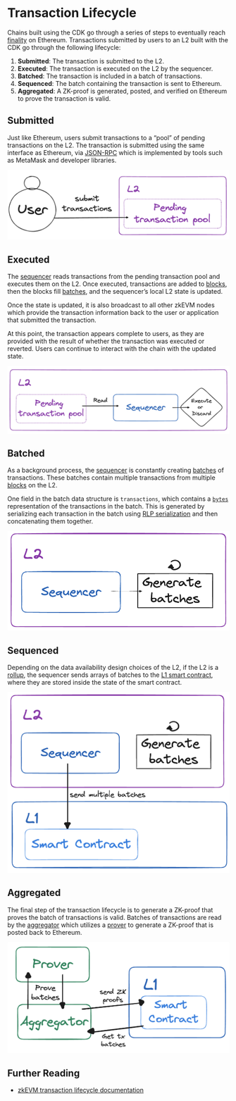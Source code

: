 # Transaction Lifecycle

Chains built using the CDK go through a series of steps to eventually reach [finality](./transaction-finality.md) on Ethereum. Transactions submitted by users to an L2 built with the CDK go through the following lifecycle:

1. **Submitted**: The transaction is submitted to the L2.
2. **Executed**: The transaction is executed on the L2 by the sequencer.
3. **Batched**: The transaction is included in a batch of transactions.
4. **Sequenced**: The batch containing the transaction is sent to Ethereum.
5. **Aggregated**: A ZK-proof is generated, posted, and verified on Ethereum to prove the transaction is valid.

## Submitted

Just like Ethereum, users submit transactions to a &ldquo;pool&rdquo; of pending transactions on the L2. The transaction is submitted using the same interface as Ethereum, via [JSON-RPC](https://ethereum.org/en/developers/docs/apis/json-rpc/) which is implemented by tools such as MetaMask and developer libraries.

![User submitting transactions to L2](../../img/cdk/user-to-pending-pool.png)

## Executed

The [sequencer](./architecture.md#sequencer) reads transactions from the pending transaction pool and executes them on the L2. Once executed, transactions are added to [blocks](./blocks.md#block), then the blocks fill [batches](./blocks.md#batch), and the sequencer’s local L2 state is updated.

Once the state is updated, it is also broadcast to all other zkEVM nodes which provide the transaction information back to the user or application that submitted the transaction.

At this point, the transaction appears complete to users, as they are provided with the result of whether the transaction was executed or reverted. Users can continue to interact with the chain with the updated state.

![Transaction executed on L2](../../img/cdk/execution.png)

## Batched

As a background process, the [sequencer](./architecture.md#sequencer) is constantly creating [batches](./blocks.md#batch) of transactions. These batches contain multiple transactions from multiple [blocks](./blocks.md#block) on the L2.

One field in the batch data structure is `transactions`, which contains a [`bytes`](https://docs.soliditylang.org/en/latest/types.html#bytes-and-string-as-arrays) representation of the transactions in the batch. This is generated by serializing each transaction in the batch using [RLP serialization](https://ethereum.org/en/developers/docs/data-structures-and-encoding/rlp/) and then concatenating them together.

![Batch of transactions](../../img/cdk/batch-generation.png)

## Sequenced

Depending on the data availability design choices of the L2, if the L2 is a [rollup](./rollup-vs-validium.md#rollups), the sequencer sends arrays of batches to the [L1 smart contract](./architecture.md#l1-smart-contracts), where they are stored inside the state of the smart contract.

![Sequence Batches](../../img/cdk/sequence-batches.png)

## Aggregated

The final step of the transaction lifecycle is to generate a ZK-proof that proves the batch of transactions is valid. Batches of transactions are read by the [aggregator](./architecture.md#aggregator) which utilizes a [prover](./architecture.md#prover) to generate a ZK-proof that is posted back to Ethereum.

![Aggregator posting ZK-proof](../../img/cdk/aggregate-batches.png)

## Further Reading

- [zkEVM transaction lifecycle documentation](https://docs.polygon.technology/zkEVM/architecture/protocol/transaction-life-cycle/submit-transaction/)
